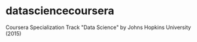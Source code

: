 datasciencecoursera
===================

Coursera Specialization Track "Data Science" by Johns Hopkins University (2015)

